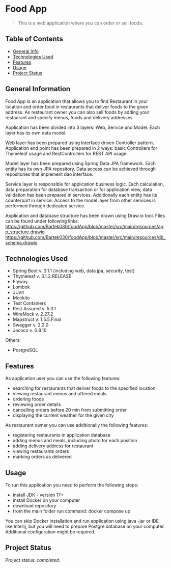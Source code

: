 # Food App

> This is a web application where you can order or sell foods.

## Table of Contents
* [General Info](#general-information)
* [Technologies Used](#technologies-used)
* [Features](#features)
* [Usage](#usage)
* [Project Status](#project-status)

## General Information
Food App is an application that allows you to find Restaurant in your location and order food
in restaurants that deliver foods to the given address. As restaurant owner you can also sell
foods by adding your restaurant and specify menus, foods and delivery addresses.

Application has been divided into 3 layers: Web, Service and Model. Each layer has its own
data model. 

Web layer has been prepared using Interface driven Controller pattern. Application end point has been
prepared in 2 ways: basic Controllers for Thymeleaf usage and RestControllers for REST API usage.

Model layer has been prepared using Spring Data JPA framework. Each entity has its own JPA 
repository. Data access can be achieved through repositories that implement dao interface.

Service layer is responsible for application business logic. Each calculation, data preparation
for database transaction or for application view, data validation has been prepared in services.
Additionally each entity has its counterpart in service. Access to the model layer from other services
is performed through dedicated service.

Application and database structure has been drawn using Draw.io tool. Files can be found under
following links:
https://github.com/Bartek030/foodApp/blob/master/src/main/resources/app_structure.drawio  
https://github.com/Bartek030/foodApp/blob/master/src/main/resources/db_schema.drawio


## Technologies Used
- Spring Boot v. 3.1.1 (including web, data jpa, security, test)
- Thymeleaf v. 3.1.2.RELEASE
- Flyway
- Lombok
- JUnit
- Mockito
- Test Containers
- Rest Assured v. 5.3.1
- WireMock v. 2.27.2
- Mapstruct v. 1.5.5.Final
- Swagger v. 2.2.0
- Jacoco v. 0.8.10

Others:
- PostgreSQL


## Features
As application user you can use the following features:
- searching for restaurants that deliver foods to the specified location
- viewing restaurant menus and offered meals
- ordering foods
- reviewing order details
- cancelling orders before 20 min from submitting order
- displaying the current weather for the given city

As restaurant owner you can use additionally the following features:
- registering restaurants in application database
- adding menus and meals, including photo for each position
- adding delivery address for restaurant
- viewing restaurants orders
- marking orders as delivered

## Usage
To run this application you need to perform the following steps:
- install JDK - version 17+
- install Docker on your computer
- download repository
- from the main folder run command: docker compose up

You can skip Docker installation and run application using java -jar or IDE like Intellij,
but you will need to prepare Postgre database on your computer. Additional configuration
might be required.

## Project Status
Project status: _completed_.